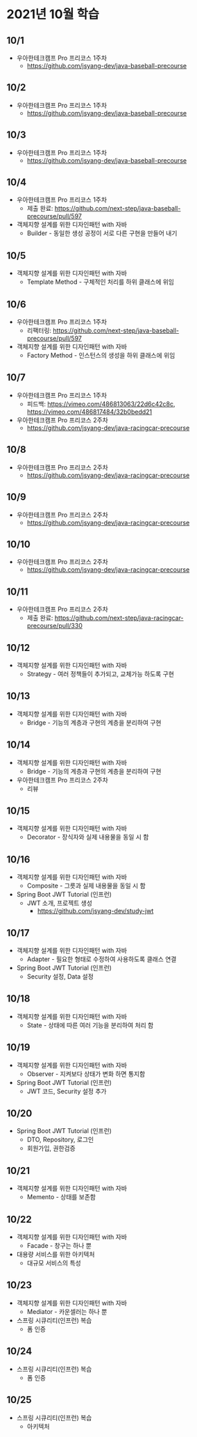 # 2021년 10월 학습

## 10/1

- 우아한테크캠프 Pro 프리코스 1주차
  - <https://github.com/jsyang-dev/java-baseball-precourse>

## 10/2

- 우아한테크캠프 Pro 프리코스 1주차
  - <https://github.com/jsyang-dev/java-baseball-precourse>

## 10/3

- 우아한테크캠프 Pro 프리코스 1주차
  - <https://github.com/jsyang-dev/java-baseball-precourse>

## 10/4

- 우아한테크캠프 Pro 프리코스 1주차
  - 제출 완료: <https://github.com/next-step/java-baseball-precourse/pull/597>
- 객체지향 설계를 위한 디자인패턴 with 자바
  - Builder - 동일한 생성 공정이 서로 다른 구현을 만들어 내기

## 10/5

- 객체지향 설계를 위한 디자인패턴 with 자바
  - Template Method - 구체적인 처리를 하위 클래스에 위임

## 10/6

- 우아한테크캠프 Pro 프리코스 1주차
  - 리팩터링: <https://github.com/next-step/java-baseball-precourse/pull/597>
- 객체지향 설계를 위한 디자인패턴 with 자바
  - Factory Method - 인스턴스의 생성을 하위 클래스에 위임

## 10/7

- 우아한테크캠프 Pro 프리코스 1주차
  - 피드백: <https://vimeo.com/486813063/22d6c42c8c>, <https://vimeo.com/486817484/32b0bedd21>
- 우아한테크캠프 Pro 프리코스 2주차
  - <https://github.com/jsyang-dev/java-racingcar-precourse>

## 10/8

- 우아한테크캠프 Pro 프리코스 2주차
  - <https://github.com/jsyang-dev/java-racingcar-precourse>

## 10/9

- 우아한테크캠프 Pro 프리코스 2주차
  - <https://github.com/jsyang-dev/java-racingcar-precourse>

## 10/10

- 우아한테크캠프 Pro 프리코스 2주차
  - <https://github.com/jsyang-dev/java-racingcar-precourse>

## 10/11

- 우아한테크캠프 Pro 프리코스 2주차
  - 제출 완료: <https://github.com/next-step/java-racingcar-precourse/pull/330>

## 10/12

- 객체지향 설계를 위한 디자인패턴 with 자바
  - Strategy - 여러 정책들이 추가되고, 교체가능 하도록 구현

## 10/13

- 객체지향 설계를 위한 디자인패턴 with 자바
  - Bridge - 기능의 계층과 구현의 계층을 분리하여 구현

## 10/14

- 객체지향 설계를 위한 디자인패턴 with 자바
  - Bridge - 기능의 계층과 구현의 계층을 분리하여 구현
- 우아한테크캠프 Pro 프리코스 2주차
  - 리뷰

## 10/15

- 객체지향 설계를 위한 디자인패턴 with 자바
  - Decorator - 장식자와 실제 내용물을 동일 시 함

## 10/16

- 객체지향 설계를 위한 디자인패턴 with 자바
  - Composite - 그릇과 실제 내용물을 동일 시 함
- Spring Boot JWT Tutorial (인프런)
  - JWT 소개, 프로젝트 생성
    - <https://github.com/jsyang-dev/study-jwt>

## 10/17

- 객체지향 설계를 위한 디자인패턴 with 자바
  - Adapter - 필요한 형태로 수정하여 사용하도록 클래스 연결
- Spring Boot JWT Tutorial (인프런)
  - Security 설정, Data 설정

## 10/18

- 객체지향 설계를 위한 디자인패턴 with 자바
  - State - 상태에 따른 여러 기능을 분리하여 처리 함

## 10/19

- 객체지향 설계를 위한 디자인패턴 with 자바
  - Observer - 지켜보다 상태가 변화 하면 통지함
- Spring Boot JWT Tutorial (인프런)
  - JWT 코드, Security 설정 추가

## 10/20

- Spring Boot JWT Tutorial (인프런)
  - DTO, Repository, 로그인
  - 회원가입, 권한검증

## 10/21

- 객체지향 설계를 위한 디자인패턴 with 자바
  - Memento - 상태를 보존함

## 10/22

- 객체지향 설계를 위한 디자인패턴 with 자바
  - Facade - 창구는 하나 뿐
- 대용량 서비스를 위한 아키텍처
  - 대규모 서비스의 특성

## 10/23

- 객체지향 설계를 위한 디자인패턴 with 자바
  - Mediator - 카운셀러는 하나 뿐
- 스프링 시큐리티(인프런) 복습
  - 폼 인증

## 10/24

- 스프링 시큐리티(인프런) 복습
  - 폼 인증

## 10/25

- 스프링 시큐리티(인프런) 복습
  - 아키텍처
